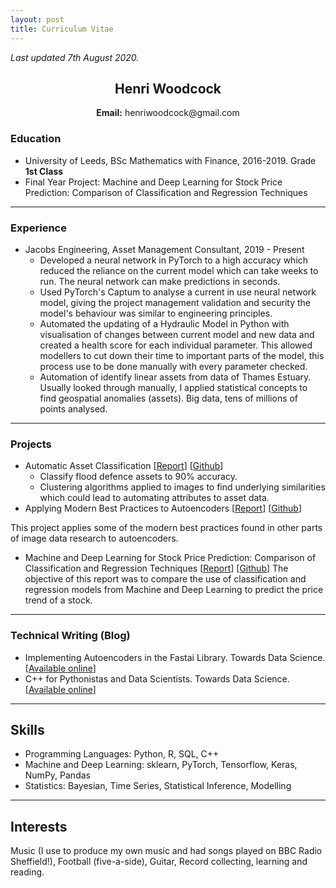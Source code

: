 ```yaml
---
layout: post
title: Curriculum Vitae
---
```


_Last updated 7th August 2020._

<h2 style="text-align:center">Henri Woodcock</h2>
<p style="text-align: center;"> <b>Email:</b> henriwoodcock@gmail.com </p>

### Education
- University of Leeds, BSc Mathematics with Finance, 2016-2019. Grade __1st Class__
- Final Year Project: Machine and Deep Learning for Stock Price Prediction: Comparison of Classification and Regression Techniques
------------
### Experience
 - Jacobs Engineering, Asset Management Consultant, 2019 - Present
     - Developed a neural network in PyTorch to a high accuracy which reduced the reliance on the current model which can take weeks to run. The neural network can make predictions in seconds.
     - Used PyTorch's Captum to analyse a current in use neural network model, giving the project management validation and security the model's behaviour was similar to engineering principles.
    - Automated the updating of a Hydraulic Model in Python with visualisation of changes between current model and new data and created a health score for each individual parameter. This allowed modellers to cut down their time to important parts of the model, this process use to be done manually with every parameter checked.
    - Automation of identify linear assets from data of Thames Estuary. Usually looked through manually, I applied statistical concepts to find geospatial anomalies (assets). Big data, tens of millions of points analysed.
-------------
### Projects
- Automatic Asset Classification \[[Report](https://henriwoodcock.github.io/2020/06/07/Automatic-Asset-Classification/)\] \[[Github](https://github.com/henriwoodcock/automatic-asset-classification)\]
    - Classify flood defence assets to 90% accuracy.
    - Clustering algorithms applied to images to find underlying similarities which could lead to automating attributes to asset data.
- Applying Modern Best Practices to Autoencoders \[[Report](https://henriwoodcock.github.io/2020/04/05/Autoencoders-best-practices/)\] \[[Github](https://github.com/henriwoodcock/Applying-Modern-Best-Practices-to-Autoencoders)\]

This project applies some of the modern best practices found in other parts of image data research to autoencoders.

- Machine and Deep Learning for Stock Price Prediction: Comparison of Classification and Regression Techniques \[[Report](https://henriwoodcock.github.io/2020/03/21/stock-price-prediction-project/)\] \[[Github](https://github.com/henriwoodcock/Stock-Price-Prediction)\]
The objective of this report was to compare the use of classification and regression models from Machine and Deep Learning to predict the price trend of a stock.
-------------
### Technical Writing (Blog)
- Implementing Autoencoders in the Fastai Library. Towards Data Science. \[[Available online](https://towardsdatascience.com/autoencoders-in-the-fastai-library-fa288e1f899a)\]
- C++ for Pythonistas and Data Scientists. Towards Data Science. \[[Available online](https://towardsdatascience.com/c-for-pythonistas-and-data-scientists-2e1a74a7b8be)\]
----------------
## Skills
- Programming Languages: Python, R, SQL, C++
- Machine and Deep Learning: sklearn, PyTorch, Tensorflow, Keras, NumPy, Pandas
- Statistics: Bayesian, Time Series, Statistical Inference, Modelling
-----------------
## Interests
Music (I use to produce my own music and had songs played on BBC Radio Sheffield!), Football (five-a-side), Guitar, Record collecting, learning and reading.
